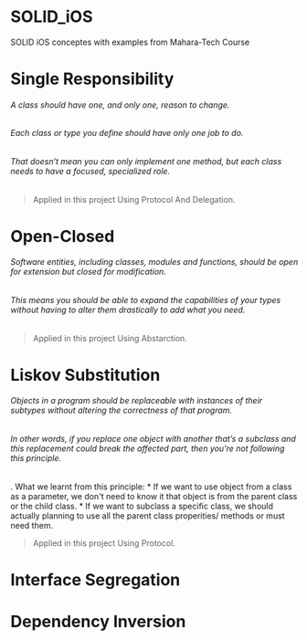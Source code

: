 # SOLID_iOS
SOLID iOS conceptes with examples from Mahara-Tech Course

# Single Responsibility
###### A class should have one, and only one, reason to change.
###### Each class or type you define should have only one job to do.
###### That doesn’t mean you can only implement one method, but each class needs to have a focused, specialized role.
> Applied in this project Using Protocol And Delegation.


# Open-Closed
###### Software entities, including classes, modules and functions, should be open for extension but closed for modification.
###### This means you should be able to expand the capabilities of your types without having to alter them drastically to add what you need.
> Applied in this project Using Abstarction.


# Liskov Substitution
###### Objects in a program should be replaceable with instances of their subtypes without altering the correctness of that program.
###### In other words, if you replace one object with another that’s a subclass and this replacement could break the affected part, then you’re not following this principle.

 . What we learnt from this principle:
     * If we want to use object from a class as a parameter, we don't need to know it that object is from the parent class or the child class.
     * If we want to subclass a specific class, we should actually planning to use all the parent class properities/ methods or must need them.

> Applied in this project Using Protocol.




# Interface Segregation




# Dependency Inversion



